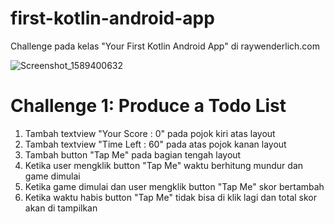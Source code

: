 # first-kotlin-android-app
Challenge pada kelas "Your First Kotlin Android App" di raywenderlich.com

![Screenshot_1589400632](https://user-images.githubusercontent.com/39235653/81862706-4b585500-9594-11ea-97e8-b4146a83b44f.png)

# Challenge 1: Produce a Todo List
1. Tambah textview "Your Score : 0" pada pojok kiri atas layout
2. Tambah textview "Time Left : 60" pada atas pojok kanan layout
3. Tambah button "Tap Me" pada bagian tengah layout
3. Ketika user mengklik button "Tap Me" waktu berhitung mundur dan game dimulai
4. Ketika game dimulai dan user mengklik button "Tap Me" skor bertambah
5. Ketika waktu habis button "Tap Me" tidak bisa di klik lagi dan total skor akan di tampilkan
